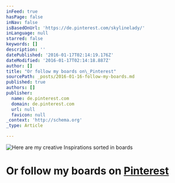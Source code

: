 ```yaml
---
inFeed: true
hasPage: false
inNav: false
isBasedOnUrl: 'https://de.pinterest.com/skylinelady/'
inLanguage: null
starred: false
keywords: []
description: ''
datePublished: '2016-01-17T02:14:19.176Z'
dateModified: '2016-01-17T02:14:18.887Z'
author: []
title: "Or follow my boards on\_Pinterest"
sourcePath: _posts/2016-01-16-follow-my-boards.md
published: true
authors: []
publisher:
  name: de.pinterest.com
  domain: de.pinterest.com
  url: null
  favicon: null
_context: 'http://schema.org'
_type: Article

---
```

![Here are my creative Inspirations sorted in boards](https://s3-us-west-2.amazonaws.com/the-grid-img/p/c92e679a6618a9636ccb6746bee3a2434477531f.gif)

# Or follow my boards on [Pinterest][0]

[0]: https://www.pinterest.com/skylinelady/